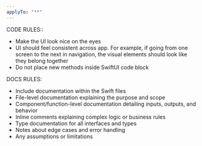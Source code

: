 ```yaml
---
applyTo: "**"
---
```


CODE RULES:: 

- Make the UI look nice on the eyes
- UI should feel consistent across app. For example, if going from one screen to the next in navigation, the visual elements should look like they belong together
- Do not place new methods inside SwiftUI code block 

DOCS RULES:

- Include documentation within the Swift files
- File-level documentation explaining the purpose and scope
- Component/function-level documentation detailing inputs, outputs, and behavior
- Inline comments explaining complex logic or business rules
- Type documentation for all interfaces and types
- Notes about edge cases and error handling
- Any assumptions or limitations
